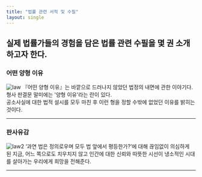 ```yaml
---
title: "법률 관련 서적 및 수필"
layout: single
---
```

실제 법률가들의 경험을 담은 법률 관련 수필을 몇 권 소개하고자 한다.
---
### 어떤 양형 이유
![law](/assets/images/book1.jpg)
『어떤 양형 이유』는 바깥으로 드러나지 않았던 법정의 내면에 관한 이야기다.  형사 판결문 말미에는 '양형 이유'라는 란이 있다.  
 공소사실에 대한 법적 설시를 모두 마친 후 이런 형을 정할 수밖에 없었던 이유를 밝히는 것이다.
 
 ---
 ### 판사유감
 ![law2](/assets/images/book3.jpg)
 ‘과연 법은 정의로우며 모두 법 앞에서 평등한가?’에 대해 끊임없이 의심하게 된 지금, 
 어느 쪽으로도 치우치지 않고 인간에 대한 신뢰와 따뜻한 시선이 냉소적인 시대를 살아가는 우리에게 희망을 전해준다.
 
 ---
